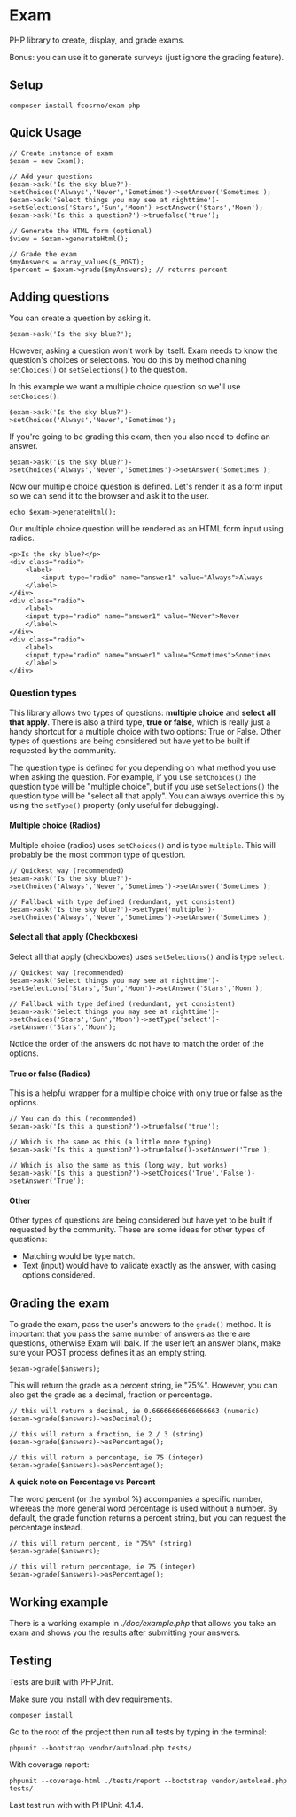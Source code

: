 Exam
====

PHP library to create, display, and grade exams. 

Bonus: you can use it to generate surveys (just ignore the grading feature).

Setup
-----

	composer install fcosrno/exam-php


Quick Usage
----

	// Create instance of exam
	$exam = new Exam();
	
	// Add your questions
	$exam->ask('Is the sky blue?')->setChoices('Always','Never','Sometimes')->setAnswer('Sometimes');
	$exam->ask('Select things you may see at nighttime')->setSelections('Stars','Sun','Moon')->setAnswer('Stars','Moon');
	$exam->ask('Is this a question?')->truefalse('true');
	
	// Generate the HTML form (optional)
	$view = $exam->generateHtml();
	
	// Grade the exam
	$myAnswers = array_values($_POST);
	$percent = $exam->grade($myAnswers); // returns percent


Adding questions
---------

You can create a question by asking it.

	$exam->ask('Is the sky blue?'); 
		
However, asking a question won't work by itself. Exam needs to know the question's choices or selections. You do this by method chaining `setChoices()` or `setSelections()` to the question. 

In this example we want a multiple choice question so we'll use `setChoices()`.

	$exam->ask('Is the sky blue?')->setChoices('Always','Never','Sometimes');
	
If you're going to be grading this exam, then you also need to define an answer.

	$exam->ask('Is the sky blue?')->setChoices('Always','Never','Sometimes')->setAnswer('Sometimes');

Now our multiple choice question is defined. Let's render it as a form input so we can send it to the browser and ask it to the user.

	echo $exam->generateHtml();
	
Our multiple choice question will be rendered as an HTML form input using radios.
	
	<p>Is the sky blue?</p>
	<div class="radio">
		<label>
			<input type="radio" name="answer1" value="Always">Always
		</label>
	</div>
	<div class="radio">
		<label>
		<input type="radio" name="answer1" value="Never">Never
		</label>
	</div>
	<div class="radio">
		<label>
		<input type="radio" name="answer1" value="Sometimes">Sometimes
		</label>
	</div>
	
### Question types

This library allows two types of questions: **multiple choice** and **select all that apply**. There is also a third type, **true or false**, which is really just a handy shortcut for a multiple choice with two options: True or False. Other types of questions are being considered but have yet to be built if requested by the community.

The question type is defined for you depending on what method you use when asking the question. For example, if you use `setChoices()` the question type will be "multiple choice", but if you use `setSelections()` the question type will be "select all that apply". You can always override this by using the `setType()` property (only useful for debugging).


#### Multiple choice (Radios)

Multiple choice (radios) uses `setChoices()` and is type `multiple`. This will probably be the most common type of question.

	// Quickest way (recommended)
	$exam->ask('Is the sky blue?')->setChoices('Always','Never','Sometimes')->setAnswer('Sometimes');
	
	// Fallback with type defined (redundant, yet consistent)
	$exam->ask('Is the sky blue?')->setType('multiple')->setChoices('Always','Never','Sometimes')->setAnswer('Sometimes');

#### Select all that apply (Checkboxes)

Select all that apply (checkboxes) uses `setSelections()` and is type `select`.

	// Quickest way (recommended)
	$exam->ask('Select things you may see at nighttime')->setSelections('Stars','Sun','Moon')->setAnswer('Stars','Moon');
	
	// Fallback with type defined (redundant, yet consistent)
	$exam->ask('Select things you may see at nighttime')->setChoices('Stars','Sun','Moon')->setType('select')->setAnswer('Stars','Moon');
	
Notice the order of the answers do not have to match the order of the options.

#### True or false (Radios)

This is a helpful wrapper for a multiple choice with only true or false as the options.

	// You can do this (recommended)
	$exam->ask('Is this a question?')->truefalse('true');
	
	// Which is the same as this (a little more typing)
	$exam->ask('Is this a question?')->truefalse()->setAnswer('True');
	
	// Which is also the same as this (long way, but works)
	$exam->ask('Is this a question?')->setChoices('True','False')->setAnswer('True');
	
#### Other

Other types of questions are being considered but have yet to be built if requested by the community. These are some ideas for other types of questions:

- Matching would be type `match`.
- Text (input) would have to validate exactly as the answer, with casing options considered.


Grading the exam
----
To grade the exam, pass the user's answers to the `grade()` method. It is important that you pass the same number of answers as there are questions, otherwise Exam will balk. If the user left an answer blank, make sure your POST process defines it as an empty string.

	$exam->grade($answers);
	
This will return the grade as a percent string, ie "75%". However, you can also get the grade as a decimal, fraction or percentage.

	// this will return a decimal, ie 0.66666666666666663 (numeric)
	$exam->grade($answers)->asDecimal(); 
	
	// this will return a fraction, ie 2 / 3 (string)
	$exam->grade($answers)->asPercentage(); 
	
	// this will return a percentage, ie 75 (integer)
	$exam->grade($answers)->asPercentage(); 
	

**A quick note on Percentage vs Percent**

The word percent (or the symbol %) accompanies a specific number, whereas the more general word percentage is used without a number. By default, the grade function returns a percent string, but you can request the percentage instead.

	// this will return percent, ie "75%" (string)
	$exam->grade($answers);	
	
	// this will return percentage, ie 75 (integer)
	$exam->grade($answers)->asPercentage();

Working example
---
There is a working example in *./doc/example.php* that allows you take an exam and shows you the results after submitting your answers.

Testing
--------
Tests are built with PHPUnit.

Make sure you install with dev requirements.

	composer install

Go to the root of the project then run all tests by typing in the terminal:

	phpunit --bootstrap vendor/autoload.php tests/
	
With coverage report:

	phpunit --coverage-html ./tests/report --bootstrap vendor/autoload.php tests/
	
Last test run with with PHPUnit 4.1.4.
